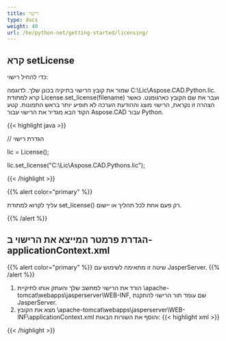 ```yaml
---
title: רישוי
type: docs
weight: 40
url: /he/python-net/getting-started/licensing/
---
```

## **קרא setLicense**
כדי להחיל רישוי:

שמור את קובץ הרישוי בתיקיה בכונן שלך. לדוגמה C:\Lic\Aspose.CAD.Python.lic.
קרא למתודת License.set_license(filename) ועבר את שם הקובץ כארגומנט. כאשר הצהרה זו נקראת, הרישוי מוצג וההודעת הערכה לא תופיע יותר בראש התמונות.
קטע הקוד הבא מגדיר את הרישוי עבור Aspose.CAD עבור Python.

{{< highlight java >}}

// הגדרת רישוי

lic = License();

lic.set_license("C:\Lic\Aspose.CAD.Pythons.lic");

{{< /highlight >}}

{{% alert color="primary" %}}

עליך לקרוא למתודת set_license() רק פעם אחת לכל תהליך או יישום.

{{% /alert %}}

## **הגדרת פרמטר המייצא את הרישוי ב-applicationContext.xml**
{{% alert color="primary" %}}
שיטה זו מתאימה לשימוש עם JasperServer.
{{% /alert %}}
1. הורד את הרישוי למחשב שלך והעתק אותו לתיקיית \apache-tomcat\webapps\jasperserver\WEB-INF, שם עומד תור הרישוי להתקנת JasperServer.
2. מצא את הקובץ \apache-tomcat\webapps\jasperserver\WEB-INF\applicationContext.xml והוסף את השורות הבאות:
{{< highlight xml >}}
<bean id="jpgExportParameters" class="com.aspose.cad.pythons.jpg.ASJpegExportParametersBean">
    <property name="license" value="C:\jasperserver-7.6\apache-tomcat\webapps\jasperserver\WEB-INFAspose.CAD.Pythons.lic"/>
</bean>
{{< /highlight >}}
